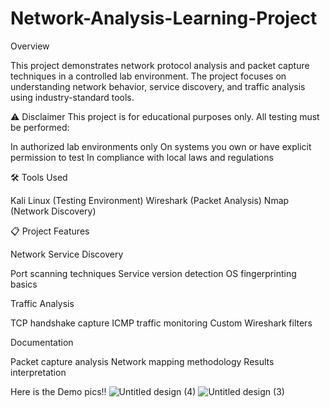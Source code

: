# Network-Analysis-Learning-Project

Overview

This project demonstrates network protocol analysis and packet capture techniques in a controlled lab environment. The project focuses on understanding network behavior, service discovery, and traffic analysis using industry-standard tools.

⚠️ Disclaimer
This project is for educational purposes only. All testing must be performed:

In authorized lab environments only
On systems you own or have explicit permission to test
In compliance with local laws and regulations

🛠️ Tools Used

Kali Linux (Testing Environment)
Wireshark (Packet Analysis)
Nmap (Network Discovery)

📋 Project Features

Network Service Discovery

Port scanning techniques
Service version detection
OS fingerprinting basics


Traffic Analysis

TCP handshake capture
ICMP traffic monitoring
Custom Wireshark filters


Documentation

Packet capture analysis
Network mapping methodology
Results interpretation

Here is the Demo pics!!
![Untitled design (4)](https://github.com/user-attachments/assets/494fcfb6-040e-4fb8-a311-3f3ca732fb45)
![Untitled design (3)](https://github.com/user-attachments/assets/d763e9c8-53da-4e76-930d-2d2ad350f230)



